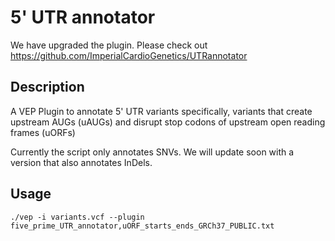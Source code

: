 # 5' UTR annotator

We have upgraded the plugin. Please check out https://github.com/ImperialCardioGenetics/UTRannotator

## Description

A VEP Plugin to annotate 5' UTR variants specifically, variants that create upstream AUGs (uAUGs) and disrupt stop codons of upstream open reading frames (uORFs)

Currently the script only annotates SNVs. We will update soon with a version that also annotates InDels.

## Usage

`./vep -i variants.vcf --plugin five_prime_UTR_annotator,uORF_starts_ends_GRCh37_PUBLIC.txt`
